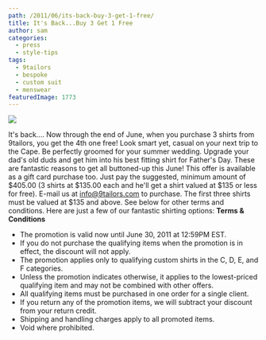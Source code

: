 ```yaml
---
path: /2011/06/its-back-buy-3-get-1-free/
title: It's Back...Buy 3 Get 1 Free
author: sam
categories: 
  - press
  - style-tips
tags: 
  - 9tailors
  - bespoke
  - custom suit
  - menswear
featuredImage: 1773
---
```

[![](http://1.bp.blogspot.com/--qTxvHVj4YY/TefvWT6EGfI/AAAAAAAAJYg/YkNNzyOT2Ak/s400/b3g1f_jun2011.jpg)](http://1.bp.blogspot.com/--qTxvHVj4YY/TefvWT6EGfI/AAAAAAAAJYg/YkNNzyOT2Ak/s1600/b3g1f_jun2011.jpg)

It's back.... Now through the end of June, when you purchase 3 shirts from 9tailors, you get the 4th one free! Look smart yet, casual on your next trip to the Cape. Be perfectly groomed for your summer wedding. Upgrade your dad's old duds and get him into his best fitting shirt for Father's Day. These are fantastic reasons to get all buttoned-up this June! This offer is available as a gift card purchase too. Just pay the suggested, minimum amount of $405.00 (3 shirts at $135.00 each and he'll get a shirt valued at $135 or less for free). E-mail us at [info@9tailors.com](mailto:info@9tailors.com) to purchase. The first three shirts must be valued at $135 and above. See below for other terms and conditions. Here are just a few of our fantastic shirting options:  **Terms & Conditions**

*   The promotion is valid now until June 30, 2011 at 12:59PM EST. 
*   If you do not purchase the qualifying items when the promotion is in effect, the discount will not apply.
*   The promotion applies only to qualifying custom shirts in the C, D, E, and F categories.
*   Unless the promotion indicates otherwise, it applies to the lowest-priced qualifying item and may not be combined with other offers.
*   All qualifying items must be purchased in one order for a single client.
*   If you return any of the promotion items, we will subtract your discount from your return credit.
*   Shipping and handling charges apply to all promoted items. 
*   Void where prohibited.